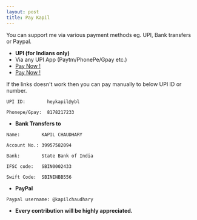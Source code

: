 ```yaml
---
layout: post
title: Pay Kapil
---
```


You can support me via various payment methods eg. UPI, Bank transfers or Paypal.

+ **UPI (for Indians only)**
 + Via any UPI App (Paytm/PhonePe/Gpay etc.)
 + <a href="upi://pay?pa=heykapil@ybl&amp;pn=Kapil Chaudhary &amp;cu=INR" class="upi-pay1">Pay Now !</a>
 + <a href="upi://pay?pa=kapilin@ibl&amp;pn=Kapil Chaudhary &amp;cu=INR" class="upi-pay1">Pay Now !</a>

If the links doesn't work then you can pay manually to below UPI ID or number.

```
UPI ID:        heykapil@ybl
```

```
Phonepe/Gpay:  8178217233
```


+ **Bank Transfers to**

```
Name:        KAPIL CHAUDHARY
```
```
Account No.: 39957582094
```
```
Bank:        State Bank of India
```
```
IFSC code:   SBIN0002433
```
```
Swift Code:  SBININBB556
```

+ **PayPal**

```
Paypal username: @kapilchaudhary
```



+ **Every contribution will be highly appreciated.**

